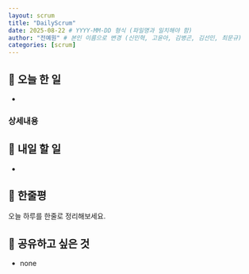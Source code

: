 ```yaml
---
layout: scrum
title: "DailyScrum"
date: 2025-08-22 # YYYY-MM-DD 형식 (파일명과 일치해야 함)
author: "전예원" # 본인 이름으로 변경 (신민혁, 고윤아, 김병곤, 김선민, 최문규)
categories: [scrum]
---
```


## 📝 오늘 한 일

- 

### 상세내용


## 🎯 내일 할 일

- 

## 💭 한줄평

오늘 하루를 한줄로 정리해보세요.

## 🔗 공유하고 싶은 것
- none



